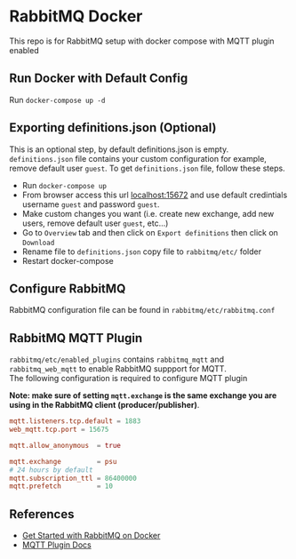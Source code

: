 # RabbitMQ Docker
This repo is for RabbitMQ setup with docker compose with MQTT plugin enabled

## Run Docker with Default Config
Run `docker-compose up -d`

## Exporting definitions.json (Optional)
This is an optional step, by default definitions.json is empty.  
`definitions.json` file contains your custom configuration for example, remove default user `guest`. To get `definitions.json` file, follow these steps.
- Run  `docker-compose up`
- From browser access this url [localhost:15672](http://localhost:15672) and use default credintials username `guest` and password `guest`.  
- Make custom changes you want (i.e. create new exchange, add new users, remove default user `guest`, etc...)
- Go to `Overview` tab and then click on `Export definitions` then click on `Download`
- Rename file to `definitions.json` copy file to `rabbitmq/etc/` folder 
- Restart docker-compose

## Configure RabbitMQ
RabbitMQ configuration file can be found in `rabbitmq/etc/rabbitmq.conf`

## RabbitMQ MQTT Plugin
`rabbitmq/etc/enabled_plugins` contains `rabbitmq_mqtt` and `rabbitmq_web_mqtt` to enable RabbitMQ suppport for MQTT.  
The following configuration is required to configure MQTT plugin

**Note: make sure of setting `mqtt.exchange` is the same exchange you are using in the RabbitMQ client (producer/publisher)**.   
```conf
mqtt.listeners.tcp.default = 1883
web_mqtt.tcp.port = 15675

mqtt.allow_anonymous  = true

mqtt.exchange         = psu
# 24 hours by default
mqtt.subscription_ttl = 86400000
mqtt.prefetch         = 10
```

## References

- [Get Started with RabbitMQ on Docker](https://codeburst.io/get-started-with-rabbitmq-on-docker-4428d7f6e46b)
- [MQTT Plugin Docs](https://www.rabbitmq.com/mqtt.html)